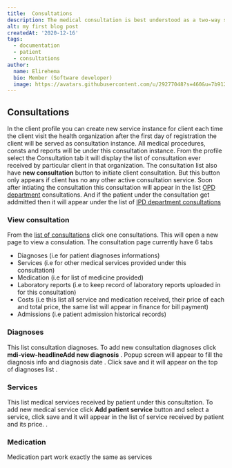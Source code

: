 ```yaml
---
title:  Consultations
description: The medical consultation is best understood as a two-way social interaction for a doctor to elicits information from the patient
alt: my first blog post
createdAt: '2020-12-16'
tags:
  - documentation
  - patient
  - consultations
author:
  name: Elirehema
  bio: Member (Software developer)
  image: https://avatars.githubusercontent.com/u/29277048?s=460&u=7b9129df86f037dc4fb021e22ecbf252f308e688&v=4
---
```



## Consultations 
In the client profile you can create new service instance for client each time the client visit the health organization after the first day of registration the client will be served as consultation instance. All medical procedures, consts and reports will be under this consultation instance. From the profile select the Consultation tab it will display the list of consultation ever received by particular client in that organization.   <c-image src="concultations.png" alt="Consultations list"></c-image>The consultation list also have  <strong class="button">new consultation</strong> button to initiate client consultation. But this button only appears if client has no any other active consultation service.  Soon after intiating the consultation this consultation will appear in the list  [OPD department](/docs/patients#opd-department) consultations. And if the patient under the consultation get addmitted then it will appear under the list of [IPD department consultations](/docs/patients#ipd-department) 

### View consultation
From the [list of consultations](/docs/patients#consultations) click one consultations. This will open a new page to view a consulation. 
  <c-image src="consultation.png" alt="View Consultation"></c-image> The consultation page currently have 6 tabs
- Diagnoses (i.e for patient diagnoses informations)
- Services (i.e for other medical services provided under this consultation)
- Medication (i.e for list of medicine provided)
- Laboratory reports (i.e to keep record of laboratory reports uploaded in for this consultation)
- Costs (i.e this list all service and medication received, their price of each and total price, the same list will appear in finance for bill payment)
- Admissions (i.e patient admission historical records)

### Diagnoses
This list consultation diagnoses. To add new consultation diagnoses click <strong class="button"><v-icon x-small color="white">mdi-view-headline</v-icon>Add new diagnosis</strong> . Popup screen will appear to fill the diagnosis info and diagnosis date <c-image src="diagnosis_form.png" alt="Add new diagnosis information"></c-image>. Click save and it will appear on the top of diagnoses list <c-image src="diagnoses-list.png" alt="Add new diagnosis information"></c-image>.

### Services
This list medical services received by patient under this consultation. To add new medical service click <strong class="button"> Add patient service</strong> button and select a service, click save and it will appear in the list of service received by patient and its price.
<c-image src="service-tab.png" alt="Consultation medical services"></c-image>.

### Medication 
Medication part work exactly the same as services